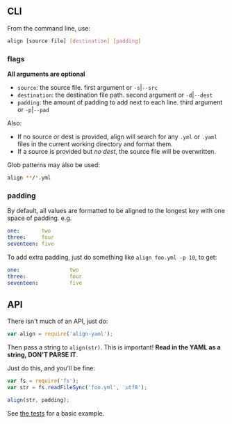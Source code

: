 ## CLI

From the command line, use:

```bash
align [source file] [destination] [padding]
```

### flags

**All arguments are optional**

* `source`: the source file. first argument or `-s`|`--src`
* `destination`: the destination file path. second argument or `-d`|`--dest`
* `padding`: the amount of padding to add next to each line. third argument or `-p`|`--pad`

Also:

* If no source or dest is provided, align will search for any `.yml` or `.yaml` files in the current working directory and format them.
* If a source is provided but _no dest_, the source file will be overwritten.

Glob patterns may also be used:

```bash
align **/*.yml
```

### padding

By default, all values are formatted to be aligned to the longest key with one space of padding. e.g.

```yaml
one:       two
three:     four
seventeen: five
```
To add extra padding, just do something like `align foo.yml -p 10`, to get:

```yaml
one:                two
three:              four
seventeen:          five
```

## API

There isn't much of an API, just do:

```js
var align = require('align-yaml');
```

Then pass a string to `align(str)`. This is important! **Read in the YAML as a string, DON'T PARSE IT**.

Just do this, and you'll be fine:

```js
var fs = require('fs');
var str = fs.readFileSync('foo.yml', 'utf8');

align(str, padding);
```

See [the tests](./test/test.js) for a basic example.